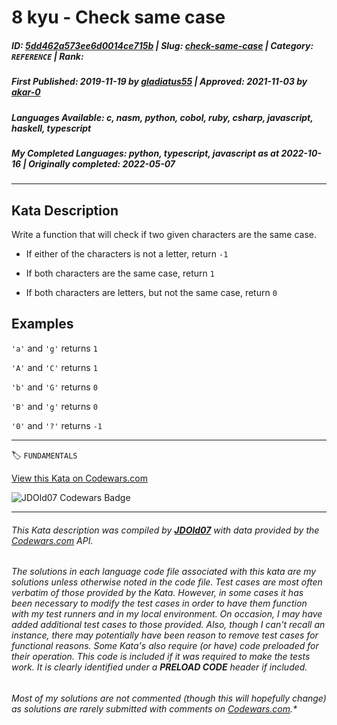 # 8 kyu - Check same case

##### **ID**: [5dd462a573ee6d0014ce715b](https://www.codewars.com/kata/5dd462a573ee6d0014ce715b) | **Slug**: [check-same-case](https://www.codewars.com/kata/5dd462a573ee6d0014ce715b) | **Category**: `REFERENCE` | **Rank**: <span style="color:white">8 kyu</span>

##### **First Published**: 2019-11-19 ***by*** [gladiatus55](https://www.codewars.com/users/gladiatus55) | **Approved**: 2021-11-03 ***by*** [akar-0](https://www.codewars.com/users/akar-0)

##### **Languages Available**: c, nasm, python, cobol, ruby, csharp, javascript, haskell, typescript

##### **My Completed Languages**: python, typescript, javascript ***as at*** 2022-10-16 | **Originally completed**: 2022-05-07

---

## Kata Description


Write a function that will check if two given characters are the same case.



* If either of the characters is not a letter, return `-1`

* If both characters are the same case, return `1`

* If both characters are letters, but not the same case, return `0`



## Examples



`'a'` and `'g'` returns `1`



`'A'` and `'C'` returns `1`



`'b'` and `'G'` returns `0`



`'B'` and `'g'` returns `0`



`'0'` and `'?'` returns `-1`

---


🏷 `FUNDAMENTALS`


[View this Kata on Codewars.com](https://www.codewars.com/kata/5dd462a573ee6d0014ce715b)

![](https://www.codewars.com/users/jdold07/badges/large "JDOld07 Codewars Badge")

---

###### *This Kata description was compiled by [**JDOld07**](https://tpstech.dev) with data provided by the [Codewars.com](https://www.codewars.com) API.*

###### *The solutions in each language code file associated with this kata are my solutions unless otherwise noted in the code file.  Test cases are most often verbatim of those provided by the Kata.  However, in some cases it has been necessary to modify the test cases in order to have them function with my test runners and in my local environment.  On occasion, I may have added additional test cases to those provided.  Also, though I can't recall an instance, there may potentially have been reason to remove test cases for functional reasons.  Some Kata's also require (*or have*) code preloaded for their operation.  This code is included if it was required to make the tests work.  It is clearly identified under a **PRELOAD CODE** header if included.*

###### Most of my solutions are not commented (*though this will hopefully change*) as solutions are rarely submitted with comments on [Codewars.com](https://www.codewars.com).*
